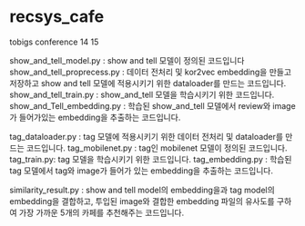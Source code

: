# recsys_cafe
tobigs conference 14 15

show_and_tell_model.py : show and tell 모델이 정의된 코드입니다
show_and_tell_proprecess.py : 데이터 전처리 및 kor2vec embedding을 만들고 저장하고 show and tell 모델에 적용시키기 위한 dataloader를 만드는 코드입니다.
show_and_tell_train.py : show_and_tell 모델을 학습시키기 위한 코드입니다.
show_and_Tell_embedding.py : 학습된 show_and_tell 모델에서 review와 image가 들어가있는 embedding을 추출하는 코드입니다.

tag_dataloader.py : tag 모델에 적용시키기 위한 데이터 전처리 및 dataloader를 만드는 코드입니다.
tag_mobilenet.py : tag인 mobilenet 모델이 정의된 코드입니다.
tag_train.py: tag 모델을 학습시키기 위한 코드입니다.
tag_embedding.py : 학습된 tag 모델에서 tag와 image가 들어가 있는 embedding을 추출하는 코드입니다.

similarity_result.py : show and tell model의 embedding을과 tag model의 embedding을 결합하고, 투입된 image와 결합한 embedding 파일의 유사도를 구하여 가장 가까운 5개의 카페를 추천해주는 코드입니다.